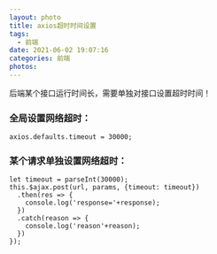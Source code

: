 ```yaml
---
layout: photo
title: axios超时时间设置
tags:
  - 前端
date: 2021-06-02 19:07:16
categories: 前端
photos:
---
```

后端某个接口运行时间长，需要单独对接口设置超时时间！
<!--more-->
### 全局设置网络超时：
```
axios.defaults.timeout = 30000;
```
### 某个请求单独设置网络超时：
```
let timeout = parseInt(30000);
this.$ajax.post(url, params, {timeout: timeout})
  .then(res => {
    console.log('response='+response);
  })
  .catch(reason => {
    console.log('reason'+reason);
  })
});
```
